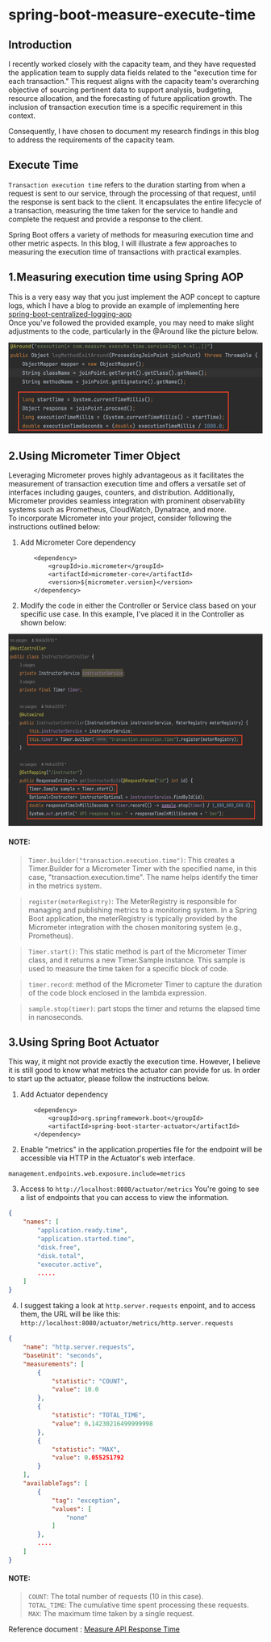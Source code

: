# spring-boot-measure-execute-time
## Introduction
I recently worked closely with the capacity team, and they have requested the application team to supply data fields related to the "execution time for each transaction." This request aligns with the capacity team's overarching objective of sourcing pertinent data to support analysis, budgeting, resource allocation, and the forecasting of future application growth. The inclusion of transaction execution time is a specific requirement in this context.

Consequently, I have chosen to document my research findings in this blog to address the requirements of the capacity team.

## Execute Time
`Transaction execution time` refers to the duration starting from when a request is sent to our service, through the processing of that request, until the response is sent back to the client. It encapsulates the entire lifecycle of a transaction, measuring the time taken for the service to handle and complete the request and provide a response to the client.

Spring Boot offers a variety of methods for measuring execution time and other metric aspects. In this blog, I will illustrate a few approaches to measuring the execution time of transactions with practical examples.

## 1.Measuring execution time using Spring AOP
This is a very easy way that you just implement the AOP concept to capture logs, which I have a blog to provide an example of implementing here [spring-boot-centralized-logging-aop](https://github.com/santipabWannakiri/spring-boot-centralized-logging-aop)\
Once you've followed the provided example, you may need to make slight adjustments to the code, particularly in the @Around like the picture below.

<img src="images/capture-execute-time.png"  alt="image description" width="600" height="180">

## 2.Using Micrometer Timer Object
Leveraging Micrometer proves highly advantageous as it facilitates the measurement of transaction execution time and offers a versatile set of interfaces including gauges, counters, and distribution. Additionally, Micrometer provides seamless integration with prominent observability systems such as Prometheus, CloudWatch, Dynatrace, and more.\
To incorporate Micrometer into your project, consider following the instructions outlined below:

1. Add Micrometer Core dependency
 ```
        <dependency>
            <groupId>io.micrometer</groupId>
            <artifactId>micrometer-core</artifactId>
            <version>${micrometer.version}</version>
        </dependency>
 ```

2. Modify the code in either the Controller or Service class based on your specific use case. In this example, I've placed it in the Controller as shown below:

<img src="images/micrometer-exmaple-code.png"  alt="image description" width="800" height="380">   

#### NOTE:
>`Timer.builder("transaction.execution.time")`: This creates a Timer.Builder for a Micrometer Timer with the specified name, in this case, "transaction.execution.time". The name helps identify the timer in the metrics system.

>`register(meterRegistry)`: The MeterRegistry is responsible for managing and publishing metrics to a monitoring system. In a Spring Boot application, the meterRegistry is typically provided by the Micrometer integration with the chosen monitoring system (e.g., Prometheus).

>`Timer.start()`: This static method is part of the Micrometer Timer class, and it returns a new Timer.Sample instance. This sample is used to measure the time taken for a specific block of code.

>`timer.record`: method of the Micrometer Timer to capture the duration of the code block enclosed in the lambda expression. 

>`sample.stop(timer)`: part stops the timer and returns the elapsed time in nanoseconds.

## 3.Using Spring Boot Actuator
This way, it might not provide exactly the execution time. However, I believe it is still good to know what metrics the actuator can provide for us. In order to start up the actuator, please follow the instructions below.

1. Add Actuator dependency
 ```
		<dependency>
			<groupId>org.springframework.boot</groupId>
			<artifactId>spring-boot-starter-actuator</artifactId>
		</dependency>
 ```

2. Enable "metrics" in the application.properties file for the endpoint will be accessible via HTTP in the Actuator's web interface.
 ```
management.endpoints.web.exposure.include=metrics
 ```

3. Access to `http://localhost:8080/actuator/metrics` You're going to see a list of endpoints that you can access to view the information.
```json
{
    "names": [
        "application.ready.time",
        "application.started.time",
        "disk.free",
        "disk.total",
        "executor.active",
        .....
    ]
}
```

4. I suggest taking a look at `http.server.requests` enpoint, and to access them, the URL will be like this: `http://localhost:8080/actuator/metrics/http.server.requests`

```json
{
    "name": "http.server.requests",
    "baseUnit": "seconds",
    "measurements": [
        {
            "statistic": "COUNT",
            "value": 10.0
        },
        {
            "statistic": "TOTAL_TIME",
            "value": 0.14230216499999998
        },
        {
            "statistic": "MAX",
            "value": 0.055251792
        }
    ],
    "availableTags": [
        {
            "tag": "exception",
            "values": [
                "none"
            ]
        },
        ....
    ]
}
```
#### NOTE: 
>`COUNT`: The total number of requests (10 in this case).\
>`TOTAL_TIME`: The cumulative time spent processing these requests.\
>`MAX`: The maximum time taken by a single request.


Reference document : [Measure API Response Time](https://bootcamptoprod.com/measure-api-response-time-spring-boot/)

